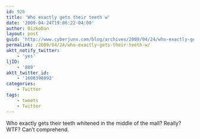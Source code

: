 ```yaml
---
id: 926
title: 'Who exactly gets their teeth w'
date: '2009-04-24T19:06:22-04:00'
author: DizkoDan
layout: post
guid: 'http://www.cyberjunx.com/blog/archives/2009/04/24/who-exactly-gets-their-teeth-w/'
permalink: /2009/04/24/who-exactly-gets-their-teeth-w/
aktt_notify_twitter:
    - 'yes'
ljID:
    - '888'
aktt_twitter_id:
    - '1608398092'
categories:
    - Twitter
tags:
    - tweets
    - Twitter
---
```


Who exactly gets their teeth whitened in the middle of the mall? Really? WTF? Can’t comprehend.